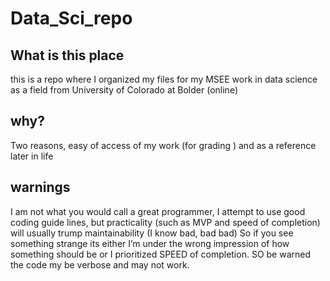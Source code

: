 # Data_Sci_repo

## What is this place
this is a repo where I organized my files for my MSEE work in data science as a field from University of Colorado at Bolder (online)

## why?
Two reasons, easy of access of my work (for grading ) and as a reference later in life

## warnings
I am not what you would call a great programmer, I attempt to use good coding guide lines, but practicality (such as MVP and speed of completion) will usually trump maintainability (I know bad, bad bad) So if you see something strange its either I’m under the wrong impression of how something should be or I prioritized SPEED of completion. SO be warned the code my be verbose and may not work.
